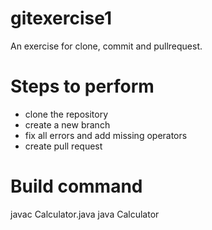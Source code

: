 # gitexercise1
An exercise for clone, commit and pullrequest.

# Steps to perform
 - clone the repository
 - create a new branch
 - fix all errors and add missing operators
 - create pull request

# Build command
  javac Calculator.java
  java Calculator
